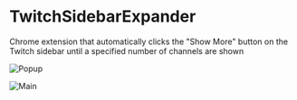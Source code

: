 # TwitchSidebarExpander
Chrome extension that automatically clicks the "Show More" button on the Twitch sidebar until a specified number of channels are shown

![Popup](https://user-images.githubusercontent.com/64152538/121766403-8de5bb80-cb1f-11eb-9bf2-2f42d19ba7f6.PNG)

![Main](https://user-images.githubusercontent.com/64152538/121766407-90481580-cb1f-11eb-8f1a-7b8966a78759.PNG)
